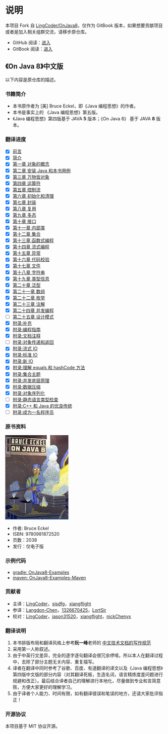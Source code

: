 # 说明

本项目 Fork 自 [LingCoder/OnJava8](https://github.com/lingcoder/OnJava8)，仅作为 GitBook 版本，如果想要贡献项目或者是加入相关组群交流，请移步原仓库。

* GitHub 阅读：[进入](https://github.com/reniie/OnJava8/tree/master/SUMMARY_GITHUB.md)
* GitBook 阅读：[进入](https://renie.gitbook.io/on-java-8)

## 《On Java 8》中文版

以下内容是原仓库的描述。

### 书籍简介

* 本书原作者为 \[美\] Bruce Eckel，即《Java 编程思想》的作者。
* 本书是事实上的 《Java 编程思想》第五版。
* 《Java 编程思想》第四版基于 JAVA **5** 版本；《On Java 8》 基于 JAVA **8** 版本。

### 翻译进度

* [x] [前言](00-Preface.md)
* [x] [简介](00-Introduction.md)
* [x] [第一章 对象的概念](01-what-is-an-object.md)
* [x] [第二章 安装 Java 和本书用例](02-installing-java-and-the-book-examples.md)
* [x] [第三章 万物皆对象](03-objects-everywhere.md)
* [x] [第四章 运算符](04-operators.md)
* [x] [第五章 控制流](05-control-flow.md)
* [x] [第六章 初始化和清理](06-housekeeping.md)
* [x] [第七章 封装](07-implementation-hiding.md)
* [x] [第八章 复用](08-reuse.md)
* [x] [第九章 多态](09-polymorphism.md)
* [x] [第十章 接口](10-interfaces.md)
* [x] [第十一章 内部类](11-inner-classes.md)
* [x] [第十二章 集合](12-collections.md)
* [x] [第十三章 函数式编程](13-functional-programming.md)
* [x] [第十四章 流式编程](14-streams.md)
* [x] [第十五章 异常](15-exceptions.md)
* [x] [第十六章 代码校验](16-validating-your-code.md)
* [x] [第十七章 文件](17-files.md)
* [x] [第十八章 字符串](18-strings.md)
* [x] [第十九章 类型信息](19-type-information.md)
* [x] [第二十章 泛型](20-generics.md)
* [x] [第二十一章 数组](21-arrays.md)
* [x] [第二十二章 枚举](22-enumerations.md)
* [x] [第二十三章 注解](23-annotations.md)
* [x] [第二十四章 并发编程](24-concurrent-programming.md)
* [ ] [第二十五章 设计模式](25-patterns.md)
* [x] [附录:补充](appendix-supplements.md)
* [x] [附录:编程指南](appendix-programming-guidelines.md)
* [x] [附录:文档注释](appendix-javadoc.md)
* [ ] [附录:对象传递和返回](appendix-passing-and-returning-objects.md)
* [x] [附录:流式 IO](appendix-io-streams.md)
* [x] [附录:标准 IO](appendix-standard-io.md)
* [x] [附录:新 IO](appendix-new-io.md)
* [x] [附录:理解 equals 和 hashCode 方法](appendix-understanding-equals-and-hashcode.md)
* [x] [附录:集合主题](appendix-collection-topics.md)
* [x] [附录:并发底层原理](appendix-low-level-concurrency.md)
* [x] [附录:数据压缩](appendix-data-compression.md)
* [x] [附录:对象序列化](appendix-object-serialization.md)
* [ ] [附录:静态语言类型检查](appendix-benefits-and-costs-of-static-type-checking.md)
* [x] [附录:C++ 和 Java 的优良传统](appendix-the-positive-legacy-of-c-plus-plus-and-java.md)
* [ ] [附录:成为一名程序员](appendix-becoming-a-programmer.md)

### 原书资料

![](./images/cover_small.jpg)

* 作者: Bruce Eckel
* ISBN: 9780981872520
* 页数：2038
* 发行：仅电子版

### 示例代码

* [gradle: OnJava8-Examples](https://github.com/BruceEckel/OnJava8-Examples)
* [maven: OnJava8-Examples-Maven](https://github.com/sjsdfg/OnJava8-Examples-Maven)

### 贡献者

* 主译：[LingCoder](https://github.com/LingCoder)，[sjsdfg](https://github.com/sjsdfg)，[xiangflight](https://github.com/xiangflight)
* 参译：[Langdon-Chen](https://github.com/Langdon-Chen)，[1326670425](https://github.com/1326670425)，[LortSir](https://github.com/LortSir)
* 校对：[LingCoder](https://github.com/LingCoder)，[jason31520](https://github.com/jason31520)，[xiangflight](https://github.com/xiangflight)，[nickChenyx](https://github.com/nickChenyx)

### 翻译说明

1. 本书排版布局和翻译风格上参考**阮一峰**老师的 [中文技术文档的写作规范](https://github.com/ruanyf/document-style-guide)
2. 采用第一人称叙述。
3. 由于中英行文差异，完全的逐字逐句翻译会很冗余啰嗦。所以本人在翻译过程中，去除了部分主题无关内容、重复描写。
4. 译者在翻译中同时参考了谷歌、百度、有道翻译的译文以及《Java 编程思想》第四版中文版的部分内容（对其翻译死板，生造名词，语言精炼度差问题进行规避和改正）。最后结合译者自己的理解进行本地化，尽量做到专业和言简意赅，方便大家更好的理解学习。
5. 由于译者个人能力、时间有限，如有翻译错误和笔误的地方，还请大家批评指正！

### 开源协议

本项目基于 MIT 协议开源。

